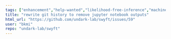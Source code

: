 ```yaml
---
tags: ["enhancement","help-wanted","likelihood-free-inference","machine-learning","marginal-neural-ratio-estimation","neural-ratio-estimation","parameter-estimation","python","pytorch","simulation-based-inference","truncated-neural-ratio-estimation"]
title: "rewrite git history to remove jupyter notebook outputs"
html_url: "https://github.com/undark-lab/swyft/issues/59"
user: "bkmi"
repo: "undark-lab/swyft"
---
```


